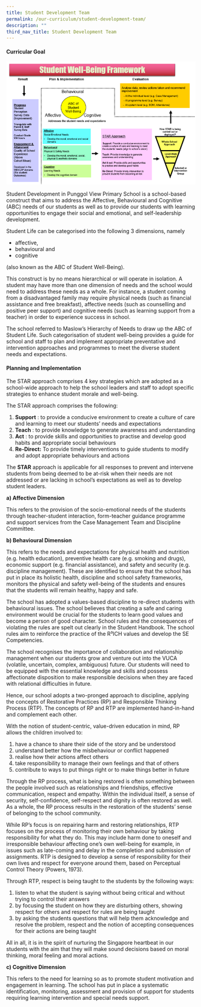 ```yaml
---
title: Student Development Team
permalink: /our-curriculum/student-development-team/
description: ""
third_nav_title: Student Development Team
---
```

#### Curricular Goal

![student well-being framework](/images/student%20well%20being%20framework.png)

Student Development in Punggol View Primary School is a school-based construct that aims to address the Affective, Behavioural and Cognitive (ABC) needs of our students as well as to provide our students with learning opportunities to engage their social and emotional, and self-leadership development. 

  

Student Life can be categorised into the following 3 dimensions, namely  

*   affective, 
*   behavioural and 
*   cognitive 

(also known as the ABC of Student Well-Being). 

  

This construct is by no means hierarchical or will operate in isolation. A student may have more than one dimension of needs and the school would need to address these needs as a whole. For instance, a student coming from a disadvantaged family may require physical needs (such as financial assistance and free breakfast), affective needs (such as counselling and positive peer support) and cognitive needs (such as learning support from a teacher) in order to experience success in school.

  

The school referred to Maslow’s Hierarchy of Needs to draw up the ABC of Student Life. Such categorisation of student well-being provides a guide for school and staff to plan and implement appropriate preventative and intervention approaches and programmes to meet the diverse student needs and expectations.

#### Planning and Implementation

The STAR approach comprises 4 key strategies which are adopted as a school-wide approach to help the school leaders and staff to adopt specific strategies to enhance student morale and well-being. 

  

The STAR approach comprises the following:

1.  **Support** : to provide a conducive environment to create a culture of care and learning to meet our students’ needs and expectations
2.  **Teach** : to provide knowledge to generate awareness and understanding
3.  **Act** : to provide skills and opportunities to practise and develop good habits and appropriate social behaviours 
4.  **Re-Direct:** To provide timely interventions to guide students to modify and adopt appropriate behaviours and actions

  

The **STAR** approach is applicable for all responses to prevent and intervene students from being deemed to be at-risk when their needs are not addressed or are lacking in school’s expectations as well as to develop student leaders.

  

**a) Affective Dimension**

  

This refers to the provision of the socio-emotional needs of the students through teacher-student interaction, form-teacher guidance programme and support services from the Case Management Team and Discipline Committee.

  

  

**b) Behavioural Dimension**

  

This refers to the needs and expectations for physical health and nutrition (e.g. health education), preventive health care (e.g. smoking and drugs), economic support (e.g. financial assistance), and safety and security (e.g. discipline management). These are identified to ensure that the school has put in place its holistic health, discipline and school safety frameworks, monitors the physical and safety well-being of the students and ensures that the students will remain healthy, happy and safe.

  

The school has adopted a values-based discipline to re-direct students with behavioural issues. The school believes that creating a safe and caring environment would be crucial for the students to learn good values and become a person of good character. School rules and the consequences of violating the rules are spelt out clearly in the Student Handbook. The school rules aim to reinforce the practice of the R³ICH values and develop the SE Competencies.

  

The school recognises the importance of collaboration and relationship management when our students grow and venture out into the VUCA (volatile, uncertain, complex, ambiguous) future. Our students will need to be equipped with the essential knowledge and skills and possess affectionate disposition to make responsible decisions when they are faced with relational difficulties in future. 

  

Hence, our school adopts a two-pronged approach to discipline, applying the concepts of Restorative Practices (RP) and Responsible Thinking Process (RTP). The concepts of RP and RTP are implemented hand-in-hand and complement each other. 

With the notion of student-centric, value-driven education in mind, RP allows the children involved to:

1.  have a chance to share their side of the story and be understood
2.  understand better how the misbehaviour or conflict happened 
3.  realise how their actions affect others
4.  take responsibility to manage their own feelings and that of others
5.  contribute to ways to put things right or to make things better in future

  

Through the RP process, what is being restored is often something between the people involved such as relationships and friendships, effective communication, respect and empathy. Within the individual itself, a sense of security, self-confidence, self-respect and dignity is often restored as well. As a whole, the RP process results in the restoration of the students’ sense of belonging to the school community. 

  

While RP’s focus is on repairing harm and restoring relationships, RTP focuses on the process of monitoring their own behaviour by taking responsibility for what they do. This may include harm done to oneself and irresponsible behaviour affecting one’s own well-being for example, in issues such as late-coming and delay in the completion and submission of assignments. RTP is designed to develop a sense of responsibility for their own lives and respect for everyone around them, based on Perceptual Control Theory (Powers, 1973).

  

Through RTP, respect is being taught to the students by the following ways:

1.  listen to what the student is saying without being critical and without trying to control their answers
2.  by focusing the student on how they are disturbing others, showing respect for others and respect for rules are being taught
3.  by asking the students questions that will help them acknowledge and resolve the problem, respect and the notion of accepting consequences for their actions are being taught

  

All in all, it is in the spirit of nurturing the Singapore heartbeat in our students with the aim that they will make sound decisions based on moral thinking, moral feeling and moral actions.

  
**c) Cognitive Dimension**

This refers to the need for learning so as to promote student motivation and engagement in learning. The school has put in place a systematic identification, monitoring, assessment and provision of support for students requiring learning intervention and special needs support.